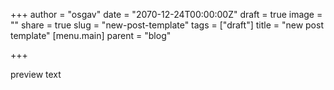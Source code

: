 +++
author = "osgav"
date = "2070-12-24T00:00:00Z"
draft = true
image = ""
share = true
slug = "new-post-template"
tags = ["draft"]
title = "new post template"
[menu.main]
parent = "blog"

+++

preview text

<!--more-->